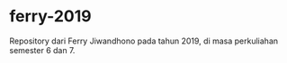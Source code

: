 # ferry-2019
Repository dari Ferry Jiwandhono pada tahun 2019, di masa perkuliahan semester 6 dan 7.
